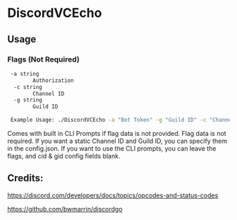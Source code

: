 ﻿# DiscordVCEcho

## Usage

### Flags (Not Required)
```bash
 -a string
        Authorization
  -c string
        Channel ID 
  -g string
        Guild ID 
        
 Example Usage: ./DiscordVCEcho -a "Bot Token" -g "Guild ID" -c "Channel ID"       

```
Comes with built in CLI Prompts if flag data is not provided. Flag data is not required. If you want a static Channel ID and Guild ID, you can specify them in the config.json. If you want to use the CLI prompts, you can leave the flags, and cid & gid config fields blank.

## Credits: 

https://discord.com/developers/docs/topics/opcodes-and-status-codes

https://github.com/bwmarrin/discordgo
